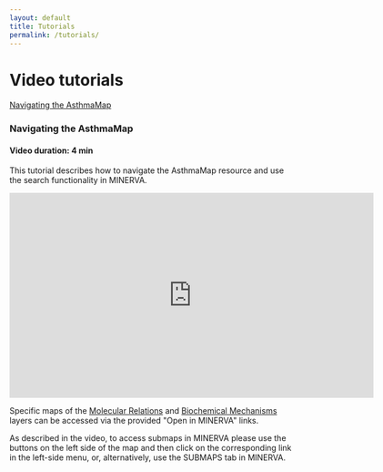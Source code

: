 ```yaml
---
layout: default
title: Tutorials
permalink: /tutorials/
---
```


# Video tutorials

[Navigating the AsthmaMap](#navigating-the-asthmamap)  


### Navigating the AsthmaMap

#### Video duration: 4 min

This tutorial describes how to navigate the AsthmaMap resource and use the search functionality in MINERVA.

<iframe width="640" height="360"
src="https://www.youtube.com/embed/ramsvnlUBWk?rel=0&amp;modestbranding=0" frameborder="0" allowfullscreen>
</iframe>

Specific maps of the [Molecular Relations](/mr) and [Biochemical Mechanisms](/bm) layers can be accessed via the provided "Open in MINERVA" links.

As described in the video, to access submaps in MINERVA please use the buttons on the left side of the map and then click on the corresponding link in the left-side menu, or, alternatively, use the SUBMAPS tab in MINERVA.

<br />

